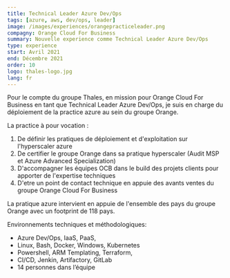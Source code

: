 ```yaml
---
title: Technical Leader Azure Dev/Ops
tags: [azure, aws, dev/ops, leader]
image: /images/experiences/orangepracticeleader.png
compagny: Orange Cloud For Business
summary: Nouvelle experience comme Technical Leader Azure Dev/Ops
type: experience
start: Avril 2021
end: Décembre 2021
order: 10
logo: thales-logo.jpg
lang: fr
---
```




Pour le compte du groupe Thales, en mission pour Orange Cloud For Business en tant que Technical Leader Azure Dev/Ops, je suis en charge du déploiement de la practice azure au sein du groupe Orange.

La practice à pour vocation :

1. De définir les pratiques de déploiement et d'exploitation sur l'hyperscaler azure
2. De certifier le groupe Orange dans sa pratique hyperscaler (Audit MSP et Azure Advanced Specialization)
3. D'accompagner les équipes OCB dans le build des projets clients pour apporter de l'expertise techniques
4. D'etre un point de contact technique en appuie des avants ventes du groupe Orange Cloud For Business

La pratique azure intervient en appuie de l'ensemble des pays du groupe Orange avec un footprint de 118 pays.

Environnements techniques et méthodologiques:

- Azure Dev/Ops, IaaS, PaaS,
- Linux, Bash, Docker, Windows, Kubernetes
- Powershell, ARM Templating, Terraform,
- CI/CD, Jenkin, Artifactory, GitLab
- 14 personnes dans l’équipe
